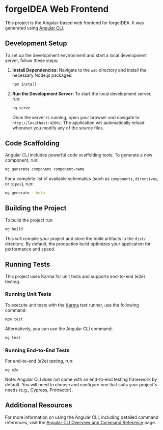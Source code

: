 # forgeIDEA Web Frontend

This project is the Angular-based web frontend for forgeIDEA. It was generated using [Angular CLI](https://github.com/angular/angular-cli).

## Development Setup

To set up the development environment and start a local development server, follow these steps:

1.  **Install Dependencies:**
    Navigate to the `web` directory and install the necessary Node.js packages:
    ```bash
    npm install
    ```

2.  **Run the Development Server:**
    To start the local development server, run:
    ```bash
    ng serve
    ```
    Once the server is running, open your browser and navigate to `http://localhost:4200/`. The application will automatically reload whenever you modify any of the source files.

## Code Scaffolding

Angular CLI includes powerful code scaffolding tools. To generate a new component, run:

```bash
ng generate component component-name
```

For a complete list of available schematics (such as `components`, `directives`, or `pipes`), run:

```bash
ng generate --help
```

## Building the Project

To build the project run:

```bash
ng build
```

This will compile your project and store the build artifacts in the `dist/` directory. By default, the production build optimizes your application for performance and speed.

## Running Tests

This project uses Karma for unit tests and supports end-to-end (e2e) testing.

### Running Unit Tests

To execute unit tests with the [Karma](https://karma-runner.github.io) test runner, use the following command:

```bash
npm test
```
Alternatively, you can use the Angular CLI command:
```bash
ng test
```

### Running End-to-End Tests

For end-to-end (e2e) testing, run:
```bash
ng e2e
```
Note: Angular CLI does not come with an end-to-end testing framework by default. You will need to choose and configure one that suits your project's needs (e.g., Cypress, Protractor).

## Additional Resources

For more information on using the Angular CLI, including detailed command references, visit the [Angular CLI Overview and Command Reference](https://angular.dev/tools/cli) page.
